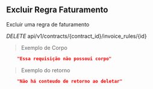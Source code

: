 ## Excluir Regra Faturamento

Excluir uma regra de faturamento

<div class="api-endpoint">
  <div class="endpoint-data">
    <i class="label label-get">DELETE</i>
     api/v1/contracts/{contract_id}/invoice_rules/{id}
  </div>
</div>


> Exemplo de Corpo

```json
    "Essa requisição não possoui corpo"
```

> Exemplo do retorno

```json
    "Não há conteudo de retorno ao deletar"
```